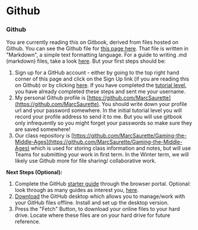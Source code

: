 # Github

### Github

You are currently reading this on Gitbook, derived from files hosted on Github. You can see the Github file for [this page here](github.md). That file is written in "Markdown", a simple text formatting language. For a guide to writing .md (markdown) files, take a look [here](https://help.github.com/categories/writing-on-github/). But your first steps should be:

1. Sign up for a GitHub account - either by going to the top right hand corner of this page and click on the Sign Up link (if you are reading this on Github) or by clicking [here](https://github.com/join?source=header-repo). If you have completed the [tutorial level](../../pregame/tutorial-level.md), you have already completed these steps and sent me your username.
2. My personal Github profile is [https://github.com/MarcSaurette](https://github.com/MarcSaurette). You should write down your profile url and your password somewhere. In the initial tutorial level you will record your profile address to send it to me. But you will use gitbook only infrequently so you might forget your passwords so make sure they are saved somewhere!
3. Our class repository is [https://github.com/MarcSaurette/Gaming-the-Middle-Ages](https://github.com/MarcSaurette/Gaming-the-Middle-Ages) which is used for storing class information and notes, but will use Teams for submitting your work in first term. In the Winter term, we will likely use Github more for file sharing/ collaborative work.&#x20;

**Next Steps (Optional):**

1. Complete the GitHub [starter guide](https://guides.github.com/activities/hello-world/) through the browser portal. Optional: look through as many guides as interest you, [here](https://guides.github.com/).
2. [Download](https://desktop.github.com/) the GitHub desktop which allows you to manage/work with your GitHub files offline. Install and set up the desktop version.
3. Press the "Fetch" Button, to download your online files to your hard drive. Locate where these files are on your hard drive for future reference.
